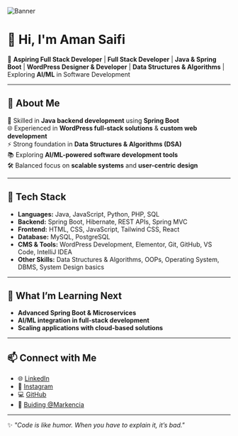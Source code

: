 ![Banner](https://drive.google.com/file/d/126MtvWEBsHCB04J-D09qGEFDfxlQ4BVp/view?usp=sharing)

# 👋 Hi, I'm Aman Saifi  

🚀 **Aspiring Full Stack Developer** | **Full Stack Developer** | **Java & Spring Boot** | **WordPress Designer & Developer** | **Data Structures & Algorithms** | Exploring **AI/ML** in Software Development  

---

## 🔹 About Me  

🚀 Skilled in **Java backend development** using **Spring Boot**  
🌐 Experienced in **WordPress full-stack solutions** & **custom web development**  
⚡ Strong foundation in **Data Structures & Algorithms (DSA)**  
📚 Exploring **AI/ML-powered software development tools**  
🛠️ Balanced focus on **scalable systems** and **user-centric design**  

---

## 🔧 Tech Stack  

- **Languages:** Java, JavaScript, Python, PHP, SQL  
- **Backend:** Spring Boot, Hibernate, REST APIs, Spring MVC 
- **Frontend:** HTML, CSS, JavaScript, Tailwind CSS, React  
- **Database:** MySQL, PostgreSQL  
- **CMS & Tools:** WordPress Development, Elementor, Git, GitHub, VS Code, IntelliJ IDEA  
- **Other Skills:** Data Structures & Algorithms, OOPs, Operating System, DBMS, System Design basics  

---

## 🌱 What I’m Learning Next  

- **Advanced Spring Boot & Microservices**  
- **AI/ML integration in full-stack development**  
- **Scaling applications with cloud-based solutions**   

---

## 📫 Connect with Me  
- 🌐 [LinkedIn](https://www.linkedin.com/in/amannex)  
- 📱 [Instagram](https://www.instagram.com/amannex_/)  
- 💻 [GitHub](https://github.com/saifiaman)  
- 🏢 [Buiding @Markencia](https://www.markencia.com)  

---

✨ *"Code is like humor. When you have to explain it, it’s bad."*  
